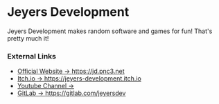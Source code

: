 # Jeyers Development

Jeyers Development makes random software and games for fun!
That's pretty much it!

### External Links

- [Official Website -> ](href)https://jd.pnc3.net
- [Itch.io -> ](href)https://jeyers-development.itch.io
- [Youtube Channel ->](https://youtube.com/@TeamJEM_)
- [GitLab -> ](href)https://gitlab.com/jeyersdev
